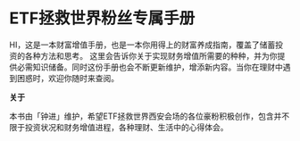 # ETF拯救世界粉丝专属手册

HI，这是一本财富增值手册，也是一本你用得上的财富养成指南，覆盖了储蓄投资的各种方法和思考。 这里会告诉你关于实现财务增值所需要的种种，并为你提供必需知识储备。同时这份手册也会不断更新维护，增添新内容。当你在理财中遇到困惑时，欢迎你随时来查阅。

**关于**

本书由「钟进」维护，希望ETF拯救世界西安会场的各位豪粉积极创作，包含并不限于投资状况和财务增值进程，各种理财、生活中的心得体会。